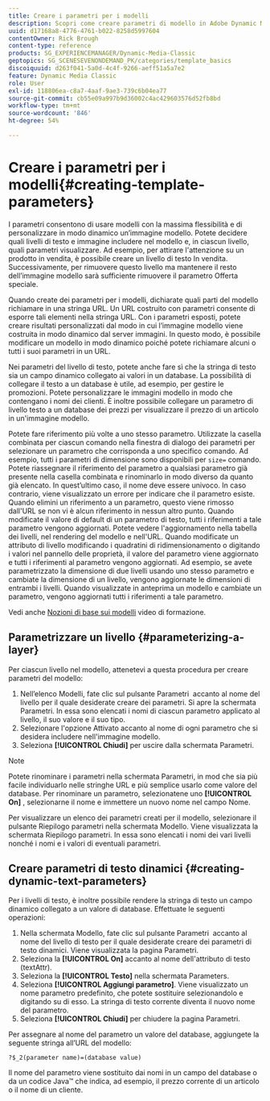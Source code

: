 ```yaml
---
title: Creare i parametri per i modelli
description: Scopri come creare parametri di modello in Adobe Dynamic Media Classic.
uuid: d17168a8-4776-4761-b022-8258d5997604
contentOwner: Rick Brough
content-type: reference
products: SG_EXPERIENCEMANAGER/Dynamic-Media-Classic
geptopics: SG_SCENESEVENONDEMAND_PK/categories/template_basics
discoiquuid: d263f041-5a0d-4c4f-9266-aeff51a5a7e2
feature: Dynamic Media Classic
role: User
exl-id: 118806ea-c8a7-4aaf-9ae3-739c6b04ea77
source-git-commit: cb55e09a997b9d36002c4ac429603576d52fb8bd
workflow-type: tm+mt
source-wordcount: '846'
ht-degree: 54%

---
```


# Creare i parametri per i modelli{#creating-template-parameters}

I parametri consentono di usare modelli con la massima flessibilità e di personalizzare in modo dinamico un’immagine modello. Potete decidere quali livelli di testo e immagine includere nel modello e, in ciascun livello, quali parametri visualizzare. Ad esempio, per attirare l&#39;attenzione su un prodotto in vendita, è possibile creare un livello di testo In vendita. Successivamente, per rimuovere questo livello ma mantenere il resto dell’immagine modello sarà sufficiente rimuovere il parametro Offerta speciale.

Quando create dei parametri per i modelli, dichiarate quali parti del modello richiamare in una stringa URL. Un URL costruito con parametri consente di esporre tali elementi nella stringa URL. Con i parametri esposti, potete creare risultati personalizzati dal modo in cui l’immagine modello viene costruita in modo dinamico dal server immagini. In questo modo, è possibile modificare un modello in modo dinamico poiché potete richiamare alcuni o tutti i suoi parametri in un URL.

Nei parametri del livello di testo, potete anche fare sì che la stringa di testo sia un campo dinamico collegato ai valori in un database. La possibilità di collegare il testo a un database è utile, ad esempio, per gestire le promozioni. Potete personalizzare le immagini modello in modo che contengano i nomi dei clienti. È inoltre possibile collegare un parametro di livello testo a un database dei prezzi per visualizzare il prezzo di un articolo in un&#39;immagine modello.

Potete fare riferimento più volte a uno stesso parametro. Utilizzate la casella combinata per ciascun comando nella finestra di dialogo dei parametri per selezionare un parametro che corrisponda a uno specifico comando. Ad esempio, tutti i parametri di dimensione sono disponibili per `size=` comando. Potete riassegnare il riferimento del parametro a qualsiasi parametro già presente nella casella combinata e rinominarlo in modo diverso da quanto già elencato. In quest’ultimo caso, il nome deve essere univoco. In caso contrario, viene visualizzato un errore per indicare che il parametro esiste. Quando elimini un riferimento a un parametro, questo viene rimosso dall&#39;URL se non vi è alcun riferimento in nessun altro punto. Quando modificate il valore di default di un parametro di testo, tutti i riferimenti a tale parametro vengono aggiornati. Potete vedere l&#39;aggiornamento nella tabella dei livelli, nel rendering del modello e nell&#39;URL. Quando modificate un attributo di livello modificando i quadratini di ridimensionamento o digitando i valori nel pannello delle proprietà, il valore del parametro viene aggiornato e tutti i riferimenti al parametro vengono aggiornati. Ad esempio, se avete parametrizzato la dimensione di due livelli usando uno stesso parametro e cambiate la dimensione di un livello, vengono aggiornate le dimensioni di entrambi i livelli. Quando visualizzate in anteprima un modello e cambiate un parametro, vengono aggiornati tutti i riferimenti a tale parametro.

Vedi anche [Nozioni di base sui modelli](https://s7d5.scene7.com/s7viewers/html5/VideoViewer.html?videoserverurl=https://s7d5.scene7.com/is/content/&amp;emailurl=https://s7d5.scene7.com/s7/emailFriend&amp;serverUrl=https://s7d5.scene7.com/is/image/&amp;config=Scene7SharedAssets/Universal_HTML5_Video&amp;contenturl=https://s7d5.scene7.com/skins/&amp;asset=S7tutorials/553_Template%20Basics_converted%20renamed_Dynamic%20Banners-AVS) video di formazione.

## Parametrizzare un livello {#parameterizing-a-layer}

Per ciascun livello nel modello, attenetevi a questa procedura per creare parametri del modello:

1. Nell’elenco Modelli, fate clic sul pulsante Parametri  accanto al nome del livello per il quale desiderate creare dei parametri. Si apre la schermata Parametri. In essa sono elencati i nomi di ciascun parametro applicato al livello, il suo valore e il suo tipo.
1. Selezionare l&#39;opzione Attivato accanto al nome di ogni parametro che si desidera includere nell&#39;immagine modello.
1. Seleziona **[!UICONTROL Chiudi]** per uscire dalla schermata Parametri.

>[!NOTE]
>
>Potete rinominare i parametri nella schermata Parametri, in mod che sia più facile individuarlo nelle stringhe URL e più semplice usarlo come valore del database. Per rinominare un parametro, selezionatene uno **[!UICONTROL On]** , selezionarne il nome e immettere un nuovo nome nel campo Nome.

Per visualizzare un elenco dei parametri creati per il modello, selezionare il pulsante Riepilogo parametri nella schermata Modello. Viene visualizzata la schermata Riepilogo parametri. In essa sono elencati i nomi dei vari livelli nonché i nomi e i valori di eventuali parametri.

## Creare parametri di testo dinamici {#creating-dynamic-text-parameters}

Per i livelli di testo, è inoltre possibile rendere la stringa di testo un campo dinamico collegato a un valore di database. Effettuate le seguenti operazioni:

1. Nella schermata Modello, fate clic sul pulsante Parametri  accanto al nome del livello di testo per il quale desiderate creare dei parametri di testo dinamici. Viene visualizzata la pagina Parametri.
1. Seleziona la **[!UICONTROL On]** accanto al nome dell&#39;attributo di testo (textAttr).
1. Seleziona la **[!UICONTROL Testo]** nella schermata Parameters.
1. Seleziona **[!UICONTROL Aggiungi parametro]**. Viene visualizzato un nome parametro predefinito, che potete sostituire selezionandolo e digitando su di esso. La stringa di testo corrente diventa il nuovo nome del parametro.
1. Seleziona **[!UICONTROL Chiudi]** per chiudere la pagina Parametri.

Per assegnare al nome del parametro un valore del database, aggiungete la seguente stringa all’URL del modello:

```as3
?$_2(parameter name)=(database value)
```

Il nome del parametro viene sostituito dai nomi in un campo del database o da un codice Java™ che indica, ad esempio, il prezzo corrente di un articolo o il nome di un cliente.
